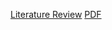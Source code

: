 [Literature Review](https://github.com/theicechol/metamoles/wiki/Literature-Review)     [PDF](https://github.com/theicechol/metamoles/tree/master/Related%20articles)